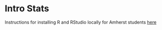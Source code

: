 # Intro Stats

Instructions for installing R and RStudio locally for Amherst students [here](https://mcgirjau.github.io/intro-stats/)
